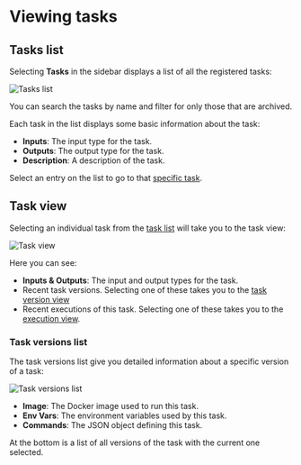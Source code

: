 # Viewing tasks

## Tasks list

Selecting **Tasks** in the sidebar displays a list of all the registered tasks:

![Tasks list](/_static/images/user-guide/core-concepts/tasks/viewing-tasks/tasks-list.png)

You can search the tasks by name and filter for only those that are archived.

Each task in the list displays some basic information about the task:

* **Inputs**: The input type for the task.
* **Outputs**: The output type for the task.
* **Description**: A description of the task.

Select an entry on the list to go to that [specific task](#task-view).

## Task view

Selecting an individual task from the [task list](#tasks-list) will take you to the task view:

![Task view](/_static/images/user-guide/core-concepts/tasks/viewing-tasks/task-view.png)

Here you can see:

* **Inputs & Outputs**: The input and output types for the task.
* Recent task versions. Selecting one of these takes you to the [task version view](#task-versions-list)
* Recent executions of this task. Selecting one of these takes you to the [execution view](../workflows/viewing-workflow-executions.md).

### Task versions list

The task versions list give you detailed information about a specific version of a task:

![Task versions list](/_static/images/user-guide/core-concepts/tasks/viewing-tasks/task-versions-list.png)

* **Image**: The Docker image used to run this task.
* **Env Vars**: The environment variables used by this task.
* **Commands**: The JSON object defining this task.

At the bottom is a list of all versions of the task with the current one selected.